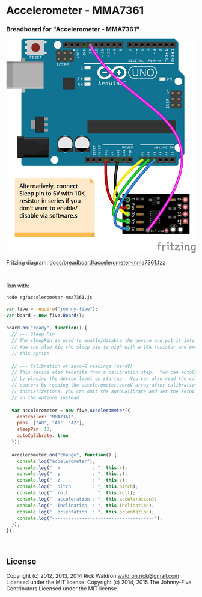 <!--remove-start-->

# Accelerometer - MMA7361




### Breadboard for "Accelerometer - MMA7361"



![docs/breadboard/accelerometer-mma7361.png](breadboard/accelerometer-mma7361.png)<br>

Fritzing diagram: [docs/breadboard/accelerometer-mma7361.fzz](breadboard/accelerometer-mma7361.fzz)

&nbsp;



Run with:
```bash
node eg/accelerometer-mma7361.js
```

<!--remove-end-->

```javascript
var five = require("johnny-five");
var board = new five.Board();

board.on("ready", function() {
  // --- Sleep Pin
  // The sleepPin is used to enable/disable the device and put it into sleep mode
  // You can also tie the sleep pin to high with a 10k resistor and omit
  // this option

  // --- Calibration of zero-G readings (zeroV)
  // This device also benefits from a calibration step.  You can autoCalibrate
  // by placing the device level on startup.  You can also read the calibrated
  // centers by reading the accelerometer.zeroV array after calibration.  Subsequent
  // initializations, you can omit the autoCalibrate and set the zeroV array
  // in the options instead

  var accelerometer = new five.Accelerometer({
    controller: "MMA7361",
    pins: ["A0", "A1", "A2"],
    sleepPin: 13,
    autoCalibrate: true
  });

  accelerometer.on("change", function() {
    console.log("accelerometer");
    console.log("  x            : ", this.x);
    console.log("  y            : ", this.y);
    console.log("  z            : ", this.z);
    console.log("  pitch        : ", this.pitch);
    console.log("  roll         : ", this.roll);
    console.log("  acceleration : ", this.acceleration);
    console.log("  inclination  : ", this.inclination);
    console.log("  orientation  : ", this.orientation);
    console.log("--------------------------------------");
  });
});

```








&nbsp;

<!--remove-start-->

## License
Copyright (c) 2012, 2013, 2014 Rick Waldron <waldron.rick@gmail.com>
Licensed under the MIT license.
Copyright (c) 2014, 2015 The Johnny-Five Contributors
Licensed under the MIT license.

<!--remove-end-->
